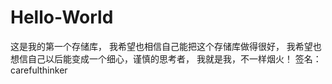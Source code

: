 # Hello-World
这是我的第一个存储库，
我希望也相信自己能把这个存储库做得很好，
我希望也想信自己以后能变成一个细心，谨慎的思考者，
我就是我，不一样烟火！
签名：
carefulthinker
